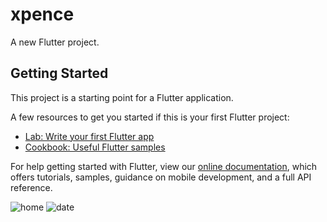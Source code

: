 # xpence

A new Flutter project.

## Getting Started

This project is a starting point for a Flutter application.

A few resources to get you started if this is your first Flutter project:

- [Lab: Write your first Flutter app](https://flutter.dev/docs/get-started/codelab)
- [Cookbook: Useful Flutter samples](https://flutter.dev/docs/cookbook)

For help getting started with Flutter, view our
[online documentation](https://flutter.dev/docs), which offers tutorials,
samples, guidance on mobile development, and a full API reference.

![home](https://user-images.githubusercontent.com/54001615/144701479-24fddeb4-9da9-47f7-b89b-16016f454fda.png)
![date](https://user-images.githubusercontent.com/54001615/144701529-b3baa438-cfee-4320-a53f-0e1fcb0ffe3b.png)
